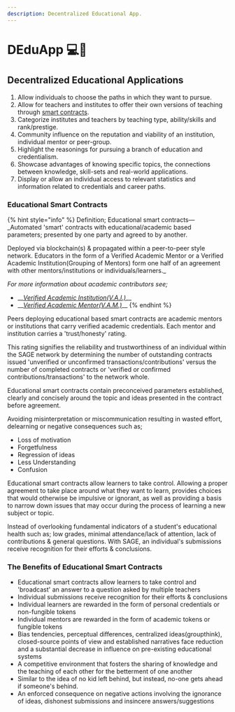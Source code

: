 ```yaml
---
description: Decentralized Educational App.
---
```


# DEduApp 💻📔

## Decentralized Educational Applications

1. Allow individuals to choose the paths in which they want to pursue.  
2. Allow for teachers and institutes to offer their own versions of teaching through [smart contracts](https://www.wikiwand.com/en/Smart_contract). 
3. Categorize institutes and teachers by teaching type, ability/skills and rank/prestige. 
4. Community influence on the reputation and viability of an institution, individual mentor or peer-group. 
5. Highlight the reasonings for pursuing a branch of education and credentialism. 
6. Showcase advantages of knowing specific topics, the connections between knowledge, skill-sets and real-world applications. 
7. Display or allow an individual access to relevant statistics and information related to credentials and career paths.

### Educational Smart Contracts

{% hint style="info" %}
Definition; Educational smart contracts— _Automated 'smart' contracts with educational/academic based parameters; presented by one party and agreed to by another.   
  
 Deployed via blockchain\(s\) & propagated within a peer-to-peer style network. Educators in the form of a Verified Academic Mentor or a Verified Academic Institution\(Grouping of Mentors\) form one half of an agreement with other mentors/institutions or individuals/learners._

_For more information about academic contributors see;_ 

* \_\_[_Verified Academic Institution\(V.A.I.\)_](../vai.md)\_\_
* \_\_[_Verified Academic Mentor\(V.A.M.\)_](../vam.md)\_\_
{% endhint %}

 Peers deploying educational based smart contracts are academic mentors or institutions that carry verified academic credentials. Each mentor and institution carries a 'trust/honesty' rating. 

 This rating signifies the reliability and trustworthiness of an individual within the SAGE network by determining the number of outstanding contracts issued 'unverified or unconfirmed transactions/contributions' versus the number of completed contracts or 'verified or confirmed contributions/transactions' to the network whole.

 Educational smart contracts contain preconceived parameters established, clearly and concisely around the topic and ideas presented in the contract before agreement.

 Avoiding misinterpretation or miscommunication resulting in wasted effort, delearning or negative consequences such as; 

* Loss of motivation
* Forgetfulness 
* Regression of ideas 
* Less Understanding 
* Confusion

 Educational smart contracts allow learners to take control. Allowing a proper agreement to take place around what they want to learn, provides choices that would otherwise be impulsive or ignorant, as well as providing a basis to narrow down issues that may occur during the process of learning a new subject or topic. 

 Instead of overlooking fundamental indicators of a student's educational health such as; low grades, minimal attendance/lack of attention, lack of contributions & general questions. With SAGE, an individual's submissions receive recognition for their efforts & conclusions.

### The Benefits of Educational Smart Contracts

* Educational smart contracts allow learners to take control and 'broadcast' an answer to a question asked by multiple teachers  
* Individual submissions receive recognition for their efforts & conclusions 
* Individual learners are rewarded in the form of personal credentials or non-fungible tokens 
* Individual mentors are rewarded in the form of academic tokens or fungible tokens 
* Bias tendencies, perceptual differences, centralized ideas\(groupthink\), closed-source points of view and established narratives face reduction and a substantial decrease in influence on pre-existing educational systems 
* A competitive environment that fosters the sharing of knowledge and the teaching of each other for the betterment of one another 
* Similar to the idea of no kid left behind, but instead, no-one gets ahead if someone's behind.  
* An enforced consequence on negative actions involving the ignorance of ideas, dishonest submissions and insincere answers/suggestions

